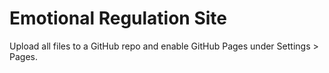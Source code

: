 # Emotional Regulation Site

Upload all files to a GitHub repo and enable GitHub Pages under Settings > Pages.
